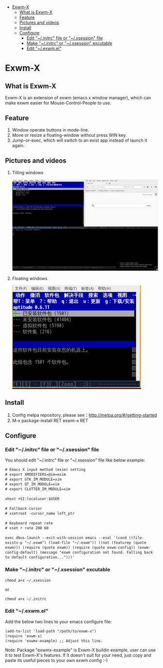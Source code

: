 - [Exwm-X](#orgf3549d0)
  - [What is Exwm-X](#orgf991c6d)
  - [Feature](#org02fd42d)
  - [Pictures and videos](#org97882ac)
  - [Install](#org0ab460b)
  - [Configure](#orge8ace6f)
    - [Edit "~/.initrc" file or "~/.xsession" file](#org7d5c148)
    - [Make "~/.initrc" or "~/.xsession" excutable](#org81ba65d)
    - [Edit "~/.exwm.el"](#orga5af899)


<a id="orgf3549d0"></a>

# Exwm-X


<a id="orgf991c6d"></a>

## What is Exwm-X

Exwm-X is an extension of exwm (emacs x window manager), which can make exwm easier for Mouse-Control-People to use.


<a id="org02fd42d"></a>

## Feature

1.  Window operate buttons in mode-line.
2.  Move or resize a floating-window without press WIN key.
3.  Jump-or-exec, which will switch to an exist app instead of launch it again.


<a id="org97882ac"></a>

## Pictures and videos

1.  Tilling windows

    ![img](./snapshots/tilling-window.png)

2.  Floating windows

    ![img](./snapshots/floating-window.png)


<a id="org0ab460b"></a>

## Install

1.  Config melpa repository, please see：<http://melpa.org/#/getting-started>
2.  M-x package-install RET exwm-x RET


<a id="orge8ace6f"></a>

## Configure


<a id="org7d5c148"></a>

### Edit "~/.initrc" file or "~/.xsession" file

You should edit "~/.initrc" file or "~/.xsession" file like below example:

    # Emacs X input method (exim) setting
    # export XMODIFIERS=@im=exim
    # export GTK_IM_MODULE=xim
    # export QT_IM_MODULE=xim
    # export CLUTTER_IM_MODULE=xim

    xhost +SI:localuser:$USER

    # Fallback cursor
    # xsetroot -cursor_name left_ptr

    # Keyboard repeat rate
    # xset r rate 200 60

    exec dbus-launch --exit-with-session emacs --eval '(cond ((file-exists-p "~/.exwm") (load-file "~/.exwm")) ((not (featurep (quote exwm))) (require (quote exwm)) (require (quote exwm-config)) (exwm-config-default) (message "exwm configuration not found. Falling back to default configuration...")))'


<a id="org81ba65d"></a>

### Make "~/.initrc" or "~/.xsession" excutable

    chmod a+x ~/.xsession

or

    chmod a+x ~/.initrc


<a id="orga5af899"></a>

### Edit "~/.exwm.el"

Add the below two lines to your emacs configure file:

    (add-to-list 'load-path "/path/to/exwm-x")
    (require 'exwm-x)
    (require 'exwmx-example) ;; Adjust this line.

Note: Package "exwmx-example" is Exwm-X buildin example, user can use it to test Exwm-X's features. If it doesn't suit for your need, just copy and paste its useful pieces to your own exwm config :-)